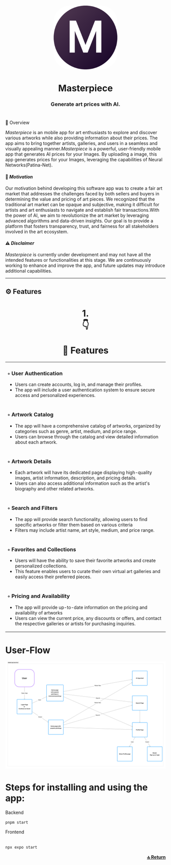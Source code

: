 
<p  align="center">
  <a href="url"><img src="https://github.com/prince-ao/masterpiece/blob/main/assets/images/icons/android/Roundlogo.png" height="auto" width="200" style="border-radius:50px"></a>
</p>
<h1 align="center"> Masterpiece </h1>
<h3 align="center">Generate art prices with AI.</h3>
<h1 id="top"></h1>

📍 Overview

*Masterpiece* is an mobile app for art enthusiasts to explore and discover various artworks while also providing information about their prices. The app aims to bring together artists, galleries, and users in a seamless and visually appealing manner.*Masterpiece* is a powerful, user-friendly mobile app that generates AI prices for your Images. By uploading a image, this app generates prices for your Images, leveraging the capabilities of Neural Networks(Patina-Net).

#### 🎯 *Motivation*

Our motivation behind developing this software app was to create a fair art market that addresses the challenges faced by both sellers and buyers in determining the value and pricing of art pieces. We recognized that the traditional art market can be opaque and subjective, making it difficult for artists and art enthusiasts to navigate and establish fair transactions.With the power of AI, we aim to revolutionize the art market by leveraging advanced algorithms and data-driven insights. Our goal is to provide a platform that fosters transparency, trust, and fairness for all stakeholders involved in the art ecosystem.
#### ⚠️ *Disclaimer*

*Masterpiece* is currently under development and may not have all the intended features or functionalities at this stage. We are continuously working to enhance and improve the app, and future updates may introduce additional capabilities.

---
## ⚙️ Features

<h1 align="center">1.<br>👇<br><br>📑 Features </h1>
<table align="center">
    <tr>
        <td>
            <h3>◦ User Authentication</h3>
            <ul>
                <li>Users can create accounts, log in, and manage their profiles.</li>
                <li>The app will include a user authentication system to ensure secure access and personalized experiences. </li>
            </ul>
        </td>
    </tr>
   <tr>
        <td>
            <h3>◦ Artwork Catalog</h3>
            <ul>
                <li>The app will have a comprehensive catalog of artworks, organized by categories such as genre, artist, medium, and price range.</li>
                <li>Users can browse through the catalog and view detailed information about each artwork. </li>
            </ul>
        </td>
    </tr>
   <tr>
        <td>
            <h3>◦ Artwork Details</h3>
            <ul>
                <li>Each artwork will have its dedicated page displaying high-quality images, artist information, description, and pricing details.</li>
                <li>Users can also access additional information such as the artist's biography and other related artworks.</li>
            </ul>
        </td>
    </tr>
  <tr>
        <td>
            <h3>◦ Search and Filters</h3>
            <ul>
                <li>The app will provide search functionality, allowing users to find specific artworks or filter them based on various criteria</li>
                <li>Filters may include artist name, art style, medium, and price range.</li>
            </ul>
        </td>
    </tr>
   <tr>
        <td>
            <h3>◦ Favorites and Collections</h3>
            <ul>
                <li>Users will have the ability to save their favorite artworks and create personalized collections.</li>
                <li>This feature enables users to curate their own virtual art galleries and easily access their preferred pieces.</li>
            </ul>
        </td>
    </tr>
   <tr>
        <td>
            <h3>◦ Pricing and Availability</h3>
            <ul>
                <li>The app will provide up-to-date information on the pricing and availability of artworks</li>
                <li>Users can view the current price, any discounts or offers, and contact the respective galleries or artists for purchasing inquiries.</li>
            </ul>
        </td>
    </tr>
</table>


# User-Flow

![Untitled.png](https://github.com/prince-ao/masterpiece/blob/main/assets/images/Untitled.png)

# Steps for installing and using the app:
Backend
```
pnpm start
```
Frontend
```bash

npx expo start
```

<p align="right">
  <a href="#top"><b>🔝 Return </b></a>
</p>
